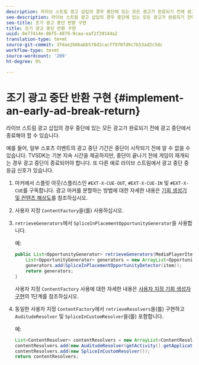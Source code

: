 ```yaml
---
description: 라이브 스트림 광고 삽입의 경우 중단에 있는 모든 광고가 완료되기 전에 광고 중단에서 종료해야 할 수 있습니다.
seo-description: 라이브 스트림 광고 삽입의 경우 중단에 있는 모든 광고가 완료되기 전에 광고 중단에서 종료해야 할 수 있습니다.
seo-title: 조기 광고 중단 반환 구현
title: 조기 광고 중단 반환 구현
uuid: 0e77414e-86f5-4979-9caa-eaf2f39144a2
translation-type: tm+mt
source-git-commit: 3fdae2b6babb578d2cacff970fd9c7b53ad2c5dc
workflow-type: tm+mt
source-wordcount: '209'
ht-degree: 0%

---
```



# 조기 광고 중단 반환 구현 {#implement-an-early-ad-break-return}

라이브 스트림 광고 삽입의 경우 중단에 있는 모든 광고가 완료되기 전에 광고 중단에서 종료해야 할 수 있습니다.

예를 들어, 일부 스포츠 이벤트의 광고 중단 기간은 중단이 시작되기 전에 알 수 없을 수 있습니다. TVSDK는 기본 지속 시간을 제공하지만, 중단이 끝나기 전에 게임이 재개되는 경우 광고 중단이 종료되어야 합니다. 또 다른 예로 라이브 스트림에서 광고 중단 중 응급 신호가 있습니다.

1. 마커에서 스플릿 아웃/스플리스인 `#EXT-X-CUE-OUT`, `#EXT-X-CUE-IN` 및 `#EXT-X-CUE`를 구독합니다.
광고 마커를 분할하는 방법에 대한 자세한 내용은 [기회 생성기 및 컨텐츠 해상도](../../ad-insertion/content-resolver/android-3x-content-resolver.md)를 참조하십시오.
1. 사용자 지정 `ContentFactory`을(를) 사용하십시오.
1. `retrieveGenerators`에서 `SpliceInPlacementOpportunityGenerator`을 사용합니다.

   예:

   ```java
   public List<OpportunityGenerator> retrieveGenerators(MediaPlayerItem item) { 
       List<OpportunityGenerator> generators = new ArrayList<OpportunityGenerator>(); 
       generators.add(SpliceInPlacementOpportunityDetector(item)); 
       return generators; 
   }
   ```

   사용자 지정 `ContentFactory` 사용에 대한 자세한 내용은 [사용자 지정 기회 생성자 구현](../../ad-insertion/content-resolver/android-3x-opp-detector-impl-android.md)의 1단계를 참조하십시오.

1. 동일한 사용자 지정 `ContentFactory`에서 `retrieveResolvers`을(를) 구현하고 `AuditudeResolver` 및 `SpliceInCustomResolver`을(를) 포함합니다.

   예:

   ```java
   List<ContentResolver> contentResolvers = new ArrayList<ContentResolver>(); 
   contentResolvers.add(new AuditudeResolver(getActivity().getApplicationContext())); 
   contentResolvers.add(new SpliceInCustomResolver()); 
   return contentResolvers;
   ```
